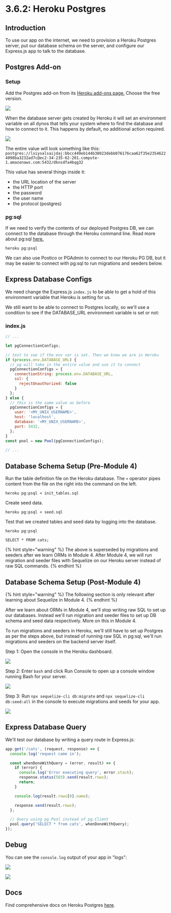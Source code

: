 # 3.6.2: Heroku Postgres

## Introduction

To use our app on the internet, we need to provision a Heroku Postgres server, put our database schema on the server, and configure our Express.js app to talk to the database.

## Postgres Add-on

### Setup

Add the Postgres add-on from its [Heroku add-ons page.](https://elements.heroku.com/addons/heroku-postgresql) Choose the free version.

![](../../.gitbook/assets/screen-shot-2020-12-10-at-4.50.38-pm.png)

When the database server gets created by Heroku it will set an environment variable on all dynos that tells your system where to find the database and how to connect to it. This happens by default, no additional action required.

![](../../.gitbook/assets/screen-shot-2020-12-10-at-5.02.08-pm.png)

The entire value will look something like this: `postgres://lxiysalsaijdaj:bbcc449eb144b38023debb076176caa62f35e23546224098ba3232ad7c@ec2-34-235-62-201.compute-1.amazonaws.com:5432/dknsdfa4bqg32`

This value has several things inside it:

* the URL location of the server
* the HTTP port
* the password
* the user name
* the protocol \(postgres\)

### pg:sql

If we need to verify the contents of our deployed Postgres DB, we can connect to the database through the Heroku command line. Read more about pg:sql [here.](https://devcenter.heroku.com/articles/heroku-postgresql#pg-psql)

```text
heroku pg:psql
```

We can also use Postico or PGAdmin to connect to our Heroku PG DB, but it may be easier to connect with pg:sql to run migrations and seeders below.

## Express Database Configs

We need change the Express.js `index.js` to be able to get a hold of this environment variable that Heroku is setting for us.

We still want to be able to connect to Postgres locally, so we'll use a condition to see if the DATABASE\_URL environment variable is set or not:

### index.js

```javascript
// ...

let pgConnectionConfigs;

// test to see if the env var is set. Then we know we are in Heroku
if (process.env.DATABASE_URL) {
  // pg will take in the entire value and use it to connect
  pgConnectionConfigs = {
    connectionString: process.env.DATABASE_URL,
    ssl: {
      rejectUnauthorized: false
    }
  };
} else {
  // this is the same value as before
  pgConnectionConfigs = {
    user: '<MY_UNIX_USERNAME>',
    host: 'localhost',
    database: '<MY_UNIX_USERNAME>',
    port: 5432,
  };
}
const pool = new Pool(pgConnectionConfigs);

// ...
```

## Database Schema Setup \(Pre-Module 4\)

Run the table definition file on the Heroku database. The `<` operator pipes content from the file on the right into the command on the left.

```text
heroku pg:psql < init_tables.sql
```

Create seed data.

```text
heroku pg:psql < seed.sql
```

Test that we created tables and seed data by logging into the database.

```text
heroku pg:psql
```

```text
SELECT * FROM cats;
```

{% hint style="warning" %}
The above is superseded by migrations and seeders after we learn ORMs in Module 4. After Module 4, we will run migration and seeder files with Sequelize on our Heroku server instead of raw SQL commands.
{% endhint %}

## Database Schema Setup \(Post-Module 4\)

{% hint style="warning" %}
The following section is only relevant after learning about Sequelize in Module 4.
{% endhint %}

After we learn about ORMs in Module 4, we'll stop writing raw SQL to set up our databases. Instead we'll run migration and seeder files to set up DB schema and seed data respectively. More on this in Module 4.

To run migrations and seeders in Heroku, we'll still have to set up Postgres as per the steps above, but instead of running raw SQL in pg:sql, we'll run migrations and seeders on the backend server itself. 

Step 1: Open the console in the Heroku dashboard.

![](../../.gitbook/assets/jie-ping-20210308-15.40.37.png)

Step 2: Enter `bash` and click Run Console to open up a console window running Bash for your server.

![](../../.gitbook/assets/jie-ping-20210308-15.40.44.png)

Step 3: Run `npx sequelize-cli db:migrate` and `npx sequelize-cli db:seed:all` in the console to execute migrations and seeds for your app.

![](../../.gitbook/assets/jie-ping-20210308-15.39.14.png)

## Express Database Query

We'll test our database by writing a query route in Express.js:

```javascript
app.get('/cats', (request, response) => {
  console.log('request came in');

  const whenDoneWithQuery = (error, result) => {
    if (error) {
      console.log('Error executing query', error.stack);
      response.status(503).send(result.rows);
      return;
    }

    console.log(result.rows[0].name);

    response.send(result.rows);
  };

  // Query using pg.Pool instead of pg.Client
  pool.query('SELECT * from cats', whenDoneWithQuery);
});
```

## Debug

You can see the `console.log` output of your app in "logs":

![](../../.gitbook/assets/screen-shot-2020-12-10-at-5.32.53-pm.png)

![](../../.gitbook/assets/screen-shot-2020-12-10-at-5.33.00-pm.png)

## Docs

Find comprehensive docs on Heroku Postgres [here](https://devcenter.heroku.com/articles/heroku-postgresql).

